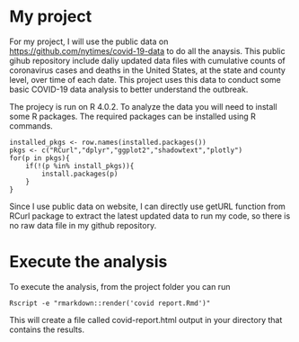 # My project
For my project, I will use the public data on <https://github.com/nytimes/covid-19-data> to do all the anaysis. This public gihub repository include daliy updated data files with cumulative counts of coronavirus cases and deaths in the United States, at the state and county level, over time of each date. This project uses this data to conduct some basic COVID-19 data analysis to better understand the outbreak. 

The projecy is run on R 4.0.2. To analyze the data you will need to install some R packages. The required packages can be installed using R commands.

```
installed_pkgs <- row.names(installed.packages())
pkgs <- c("RCurl","dplyr","ggplot2","shadowtext","plotly")
for(p in pkgs){
	if(!(p %in% install_pkgs)){
		install.packages(p)
	}
}
```
Since I use public data on website, I can directly use getURL function from RCurl package to extract the latest updated data to run my code, so there is no raw data file in my github repository.

# Execute the analysis
To execute the analysis, from the project folder you can run

```
Rscript -e "rmarkdown::render('covid report.Rmd')"
```

This will create a file called covid-report.html output in your directory that contains the results.
